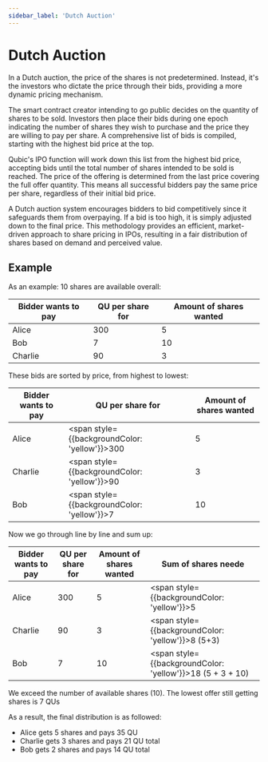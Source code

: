 ```yaml
---
sidebar_label: 'Dutch Auction'
---
```

# Dutch Auction

In a Dutch auction, the price of the shares is not predetermined. Instead, it's the investors who dictate the price through their bids, providing a more dynamic pricing mechanism.

The smart contract creator intending to go public decides on the quantity of shares to be sold. Investors then place their bids during one epoch indicating the number of shares they wish to purchase and the price they are willing to pay per share. A comprehensive list of bids is compiled, starting with the highest bid price at the top.

Qubic's IPO function will work down this list from the highest bid price, accepting bids until the total number of shares intended to be sold is reached. The price of the offering is determined from the last price covering the full offer quantity. This means all successful bidders pay the same price per share, regardless of their initial bid price.

A Dutch auction system encourages bidders to bid competitively since it safeguards them from overpaying. If a bid is too high, it is simply adjusted down to the final price. This methodology provides an efficient, market-driven approach to share pricing in IPOs, resulting in a fair distribution of shares based on demand and perceived value.

## Example

As an example: 10 shares are available overall:

| Bidder wants to pay | QU per share for | Amount of shares wanted |
|---------------------|------------------|-------------------------|
| Alice               | 300              | 5                       |
| Bob                 | 7                | 10                      |
| Charlie             | 90               | 3                       |

These bids are sorted by price, from highest to lowest: 

| Bidder wants to pay | QU per share for | Amount of shares wanted |
|---------------------|------------------|-------------------------|
| Alice               | <span style={{backgroundColor: 'yellow'}}>300</span>            | 5                       |
| Charlie             | <span style={{backgroundColor: 'yellow'}}>90</span>             | 3                       |
| Bob                 | <span style={{backgroundColor: 'yellow'}}>7</span>              | 10                      |

Now we go through line by line and sum up: 

| Bidder wants to pay | QU per share for | Amount of shares wanted | Sum of shares neede |
|---------------------|------------------|-------------------------|---------------------|
| Alice               | 300              | 5                       | <span style={{backgroundColor: 'yellow'}}>5</span>                   |
| Charlie             | 90               | 3                       | <span style={{backgroundColor: 'yellow'}}>8 (5+3)</span>             |
| Bob                 | 7                | 10                      | <span style={{backgroundColor: 'yellow'}}>18 (5 + 3 + 10)</span> |

We exceed the number of available shares (10). The lowest offer still getting shares is 7 QUs

As a result, the final distribution is as followed:
- Alice gets 5 shares and pays 35 QU
- Charlie gets 3 shares and pays 21 QU total 
- Bob gets 2 shares and pays 14 QU total